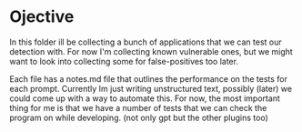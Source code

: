 Ojective
=========

In this folder ill be collecting a bunch of applications that we can test our detection with. For now I'm collecting known vulnerable ones, but we might want to look into collecting some for false-positives too later.


Each file has a notes.md file that outlines the performance on the tests for each prompt. Currently Im just writing unstructured text, possibly (later) we could come up with a way to automate this. For now, the most important thing for me is that we have a number of tests that we can check the program on while developing. (not only gpt but the other plugins too)
